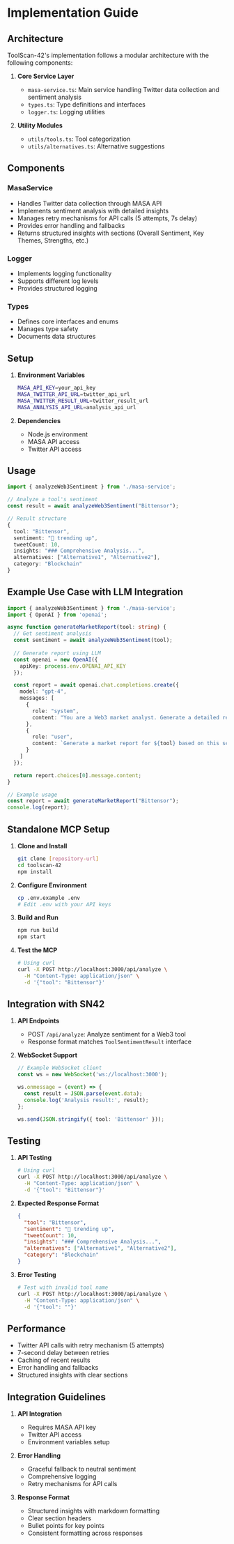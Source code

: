 # Implementation Guide

## Architecture

ToolScan-42's implementation follows a modular architecture with the following components:

1. **Core Service Layer**
   - `masa-service.ts`: Main service handling Twitter data collection and sentiment analysis
   - `types.ts`: Type definitions and interfaces
   - `logger.ts`: Logging utilities

2. **Utility Modules**
   - `utils/tools.ts`: Tool categorization
   - `utils/alternatives.ts`: Alternative suggestions

## Components

### MasaService
- Handles Twitter data collection through MASA API
- Implements sentiment analysis with detailed insights
- Manages retry mechanisms for API calls (5 attempts, 7s delay)
- Provides error handling and fallbacks
- Returns structured insights with sections (Overall Sentiment, Key Themes, Strengths, etc.)

### Logger
- Implements logging functionality
- Supports different log levels
- Provides structured logging

### Types
- Defines core interfaces and enums
- Manages type safety
- Documents data structures

## Setup

1. **Environment Variables**
   ```bash
   MASA_API_KEY=your_api_key
   MASA_TWITTER_API_URL=twitter_api_url
   MASA_TWITTER_RESULT_URL=twitter_result_url
   MASA_ANALYSIS_API_URL=analysis_api_url
   ```

2. **Dependencies**
   - Node.js environment
   - MASA API access
   - Twitter API access

## Usage

```typescript
import { analyzeWeb3Sentiment } from './masa-service';

// Analyze a tool's sentiment
const result = await analyzeWeb3Sentiment("Bittensor");

// Result structure
{
  tool: "Bittensor",
  sentiment: "🚀 trending up",
  tweetCount: 10,
  insights: "### Comprehensive Analysis...",
  alternatives: ["Alternative1", "Alternative2"],
  category: "Blockchain"
}
```

## Example Use Case with LLM Integration

```typescript
import { analyzeWeb3Sentiment } from './masa-service';
import { OpenAI } from 'openai';

async function generateMarketReport(tool: string) {
  // Get sentiment analysis
  const sentiment = await analyzeWeb3Sentiment(tool);
  
  // Generate report using LLM
  const openai = new OpenAI({
    apiKey: process.env.OPENAI_API_KEY
  });

  const report = await openai.chat.completions.create({
    model: "gpt-4",
    messages: [
      {
        role: "system",
        content: "You are a Web3 market analyst. Generate a detailed report based on the sentiment analysis."
      },
      {
        role: "user",
        content: `Generate a market report for ${tool} based on this sentiment analysis: ${JSON.stringify(sentiment)}`
      }
    ]
  });

  return report.choices[0].message.content;
}

// Example usage
const report = await generateMarketReport("Bittensor");
console.log(report);
```

## Standalone MCP Setup

1. **Clone and Install**
   ```bash
   git clone [repository-url]
   cd toolscan-42
   npm install
   ```

2. **Configure Environment**
   ```bash
   cp .env.example .env
   # Edit .env with your API keys
   ```

3. **Build and Run**
   ```bash
   npm run build
   npm start
   ```

4. **Test the MCP**
   ```bash
   # Using curl
   curl -X POST http://localhost:3000/api/analyze \
     -H "Content-Type: application/json" \
     -d '{"tool": "Bittensor"}'
   ```

## Integration with SN42

1. **API Endpoints**
   - POST `/api/analyze`: Analyze sentiment for a Web3 tool
   - Response format matches `ToolSentimentResult` interface

2. **WebSocket Support**
   ```typescript
   // Example WebSocket client
   const ws = new WebSocket('ws://localhost:3000');
   
   ws.onmessage = (event) => {
     const result = JSON.parse(event.data);
     console.log('Analysis result:', result);
   };
   
   ws.send(JSON.stringify({ tool: 'Bittensor' }));
   ```

## Testing

1. **API Testing**
   ```bash
   # Using curl
   curl -X POST http://localhost:3000/api/analyze \
     -H "Content-Type: application/json" \
     -d '{"tool": "Bittensor"}'
   ```

2. **Expected Response Format**
   ```json
   {
     "tool": "Bittensor",
     "sentiment": "🚀 trending up",
     "tweetCount": 10,
     "insights": "### Comprehensive Analysis...",
     "alternatives": ["Alternative1", "Alternative2"],
     "category": "Blockchain"
   }
   ```

3. **Error Testing**
   ```bash
   # Test with invalid tool name
   curl -X POST http://localhost:3000/api/analyze \
     -H "Content-Type: application/json" \
     -d '{"tool": ""}'
   ```

## Performance

- Twitter API calls with retry mechanism (5 attempts)
- 7-second delay between retries
- Caching of recent results
- Error handling and fallbacks
- Structured insights with clear sections

## Integration Guidelines

1. **API Integration**
   - Requires MASA API key
   - Twitter API access
   - Environment variables setup

2. **Error Handling**
   - Graceful fallback to neutral sentiment
   - Comprehensive logging
   - Retry mechanisms for API calls

3. **Response Format**
   - Structured insights with markdown formatting
   - Clear section headers
   - Bullet points for key points
   - Consistent formatting across responses
